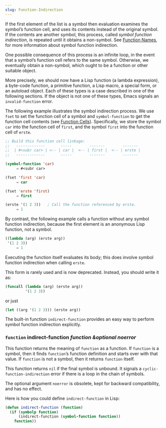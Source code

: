 ```yaml
---
slug: Function-Indirection
---
```


If the first element of the list is a symbol then evaluation examines the symbol’s function cell, and uses its contents instead of the original symbol. If the contents are another symbol, this process, called *symbol function indirection*, is repeated until it obtains a non-symbol. See [Function Names](/docs/elisp/Function-Names), for more information about symbol function indirection.

One possible consequence of this process is an infinite loop, in the event that a symbol’s function cell refers to the same symbol. Otherwise, we eventually obtain a non-symbol, which ought to be a function or other suitable object.

More precisely, we should now have a Lisp function (a lambda expression), a byte-code function, a primitive function, a Lisp macro, a special form, or an autoload object. Each of these types is a case described in one of the following sections. If the object is not one of these types, Emacs signals an `invalid-function` error.

The following example illustrates the symbol indirection process. We use `fset` to set the function cell of a symbol and `symbol-function` to get the function cell contents (see [Function Cells](/docs/elisp/Function-Cells)). Specifically, we store the symbol `car` into the function cell of `first`, and the symbol `first` into the function cell of `erste`.

```lisp
;; Build this function cell linkage:
;;   -------------       -----        -------        -------
;;  | #<subr car> | <-- | car |  <-- | first |  <-- | erste |
;;   -------------       -----        -------        -------
```

```lisp
(symbol-function 'car)
     ⇒ #<subr car>
```

```lisp
(fset 'first 'car)
     ⇒ car
```

```lisp
(fset 'erste 'first)
     ⇒ first
```

```lisp
(erste '(1 2 3))   ; Call the function referenced by erste.
     ⇒ 1
```

By contrast, the following example calls a function without any symbol function indirection, because the first element is an anonymous Lisp function, not a symbol.

```lisp
((lambda (arg) (erste arg))
 '(1 2 3))
     ⇒ 1
```

Executing the function itself evaluates its body; this does involve symbol function indirection when calling `erste`.

This form is rarely used and is now deprecated. Instead, you should write it as:

```lisp
(funcall (lambda (arg) (erste arg))
         '(1 2 3))
```

or just

```lisp
(let ((arg '(1 2 3))) (erste arg))
```

The built-in function `indirect-function` provides an easy way to perform symbol function indirection explicitly.

### <span className="tag function">`function`</span> **indirect-function** *function \&optional noerror*

This function returns the meaning of `function` as a function. If `function` is a symbol, then it finds `function`’s function definition and starts over with that value. If `function` is not a symbol, then it returns `function` itself.

This function returns `nil` if the final symbol is unbound. It signals a `cyclic-function-indirection` error if there is a loop in the chain of symbols.

The optional argument `noerror` is obsolete, kept for backward compatibility, and has no effect.

Here is how you could define `indirect-function` in Lisp:

```lisp
(defun indirect-function (function)
  (if (symbolp function)
      (indirect-function (symbol-function function))
    function))
```
